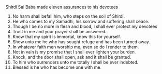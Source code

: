 Shirdi Sai Baba made eleven assurances to his devotees

1. No harm shall befall him, who steps on the soil of Shirdi.
2. He who comes to my Samadhi, his sorrow and suffering shall cease.
3. Though I be no more in flesh and blood, I shall ever protect my devotees
4. Trust in me and your prayer shall be answered.
5. Know that my spirit is immortal, know this for yourself.
6. Show unto me he who has sought refuge and has been turned away.
7. In whatever faith men worship me, even so do I render to them.
8. Not in vain is my promise that I shall ever lighten your burden.
9. Knock, and the door shall open, ask and it shall be granted.
10. To him who surrenders unto me totally I shall be ever indebted.
11. Blessed is he who has become one with me.